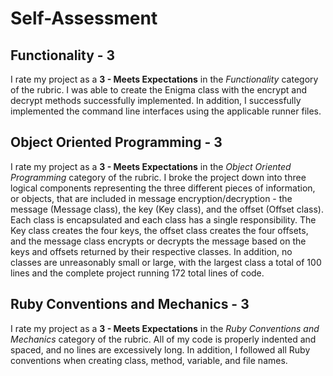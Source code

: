 # Self-Assessment  

## Functionality - 3  
I rate my project as a **3 - Meets Expectations** in the *Functionality* category of the rubric. I was able to create the Enigma class with the encrypt and decrypt methods successfully implemented. In addition, I successfully implemented the command line interfaces using the applicable runner files.

## Object Oriented Programming - 3  
I rate my project as a **3 - Meets Expectations** in the *Object Oriented Programming* category of the rubric. I broke the project down into three logical components representing the three different pieces of information, or objects, that are included in message encryption/decryption - the message (Message class), the key (Key class), and the offset (Offset class). Each class is encapsulated and each class has a single responsibility. The Key class creates the four keys, the offset class creates the four offsets, and the message class encrypts or decrypts the message based on the keys and offsets returned by their respective classes. In addition, no classes are unreasonably small or large, with the largest class a total of 100 lines and the complete project running 172 total lines of code.

## Ruby Conventions and Mechanics - 3  
I rate my project as a **3 - Meets Expectations** in the *Ruby Conventions and Mechanics* category of the rubric. All of my code is properly indented and spaced, and no lines are excessively long. In addition, I followed all Ruby conventions when creating class, method, variable, and file names. 
